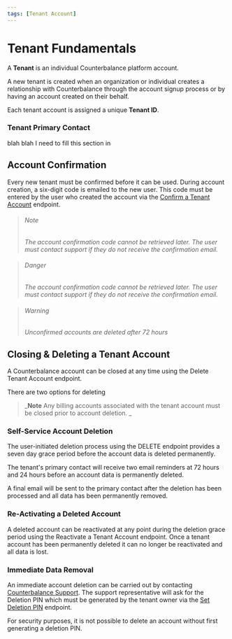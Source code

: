 ```yaml
---
tags: [Tenant Account]
---
```


# Tenant Fundamentals

A **Tenant** is an individual Counterbalance platform account. 

A new tenant is created when an organization or individual creates a relationship with Counterbalance through the account signup process or by having an account created on their behalf.

Each tenant account is assigned a unique **Tenant ID**.

### Tenant Primary Contact

blah blah I need to fill this section in 

## Account Confirmation

Every new tenant must be confirmed before it can be used. During account creation, a six-digit code is emailed to the new user. This code must be entered by the user who created the account via the [Confirm a Tenant Account](../../reference/Tenant.v1.yaml/paths/~1v1~1tenant~1confirm/post) endpoint.

<!-- theme: info -->

> ###### _Note_
>
> _The account confirmation code cannot be retrieved later. The user must contact support if they do not receive the confirmation email._

<!-- theme: danger -->

> ###### _Danger_
>
> _The account confirmation code cannot be retrieved later. The user must contact support if they do not receive the confirmation email._

<!-- theme: warning -->

> ###### _Warning_
>
> _Unconfirmed accounts are deleted after 72 hours_

## Closing & Deleting a Tenant Account

A Counterbalance account can be closed at any time using the Delete Tenant Account endpoint. 

There are two options for deleting

<!-- theme: warning -->

> _**Note** Any billing accounts associated with the tenant account must be closed prior to account deletion. _

### Self-Service Account Deletion

The user-initiated deletion process using the DELETE endpoint provides a seven day grace period before the account data is deleted permanently. 

The tenant's primary contact will receive two email reminders at 72 hours and 24 hours before an account data is permanently deleted.

A final email will be sent to the primary contact after the deletion has been processed and all data has been permanently removed. 

### Re-Activating a Deleted Account

A deleted account can be reactivated at any point during the deletion grace period using the Reactivate a Tenant Account endpoint. Once a tenant account has been permanently deleted it can no longer be reactivated and all data is lost. 

### Immediate Data Removal

An immediate account deletion can be carried out by contacting [Counterbalance Support](../Help-and-Support.md). The support representative will ask for the Deletion PIN which must be generated by the tenant owner via the [Set Deletion PIN](../../reference/Tenant.v1.yaml/paths/~1v1~1tenant~1deletion-pin/post) endpoint.

For security purposes, it is not possible to delete an account without first generating a deletion PIN. 
